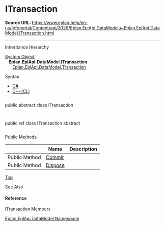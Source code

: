 # ITransaction

**Source URL:** https://www.eplan.help/en-us/Infoportal/Content/api/2026/Eplan.EplApi.DataModelu~Eplan.EplApi.DataModel.ITransaction.html

---

Inheritance Hierarchy

[System.Object](#)  
   **Eplan.EplApi.DataModel.ITransaction**  
      [Eplan.EplApi.DataModel.Transaction](Eplan.EplApi.DataModelu~Eplan.EplApi.DataModel.Transaction.html)

Syntax

- [C#](#i-syntax-CS)
- [C++/CLI](#i-syntax-CPP2005)

```
```
public abstract class ITransaction
```
```

```
```
public ref class ITransaction abstract
```
```






Public Methods

|  | Name | Description |
| --- | --- | --- |
| Public Method | [Commit](Eplan.EplApi.DataModelu~Eplan.EplApi.DataModel.ITransaction~Commit.html) |  |
| Public Method | [Dispose](Eplan.EplApi.DataModelu~Eplan.EplApi.DataModel.ITransaction~Dispose().html) |  |

[Top](#top)




See Also

#### Reference

[ITransaction Members](Eplan.EplApi.DataModelu~Eplan.EplApi.DataModel.ITransaction_members.html)
  
[Eplan.EplApi.DataModel Namespace](Eplan.EplApi.DataModelu~Eplan.EplApi.DataModel_namespace.html)